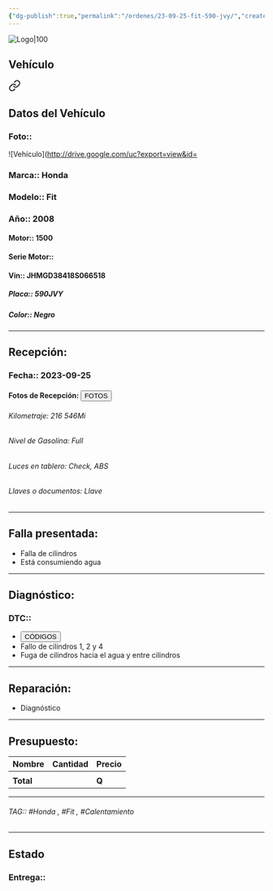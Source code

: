 ```yaml
---
{"dg-publish":true,"permalink":"/ordenes/23-09-25-fit-590-jvy/","created":"","updated":""}
---
```


![Logo|100](http://drive.google.com/uc?export=view&id=137fl3TIZ0-PU8b-Pt0bsjclwHub_u78G)

## Vehículo

<div class="transclusion internal-embed is-loaded"><a class="markdown-embed-link" href="/vehiculos/honda/fit-590-jvy/#datos-del-vehiculo" aria-label="Open link"><svg xmlns="http://www.w3.org/2000/svg" width="24" height="24" viewBox="0 0 24 24" fill="none" stroke="currentColor" stroke-width="2" stroke-linecap="round" stroke-linejoin="round" class="svg-icon lucide-link"><path d="M10 13a5 5 0 0 0 7.54.54l3-3a5 5 0 0 0-7.07-7.07l-1.72 1.71"></path><path d="M14 11a5 5 0 0 0-7.54-.54l-3 3a5 5 0 0 0 7.07 7.07l1.71-1.71"></path></svg></a><div class="markdown-embed">



## Datos del Vehículo 
### Foto:: 
![Vehículo](http://drive.google.com/uc?export=view&id=

### Marca:: Honda 
### Modelo:: Fit
### Año:: 2008
#### Motor:: 1500
#### Serie Motor:: 
#### Vin:: JHMGD38418S066518
##### Placa:: 590JVY
##### Color:: Negro
---


</div></div>


## Recepción:
### Fecha:: 2023-09-25
#### Fotos de Recepción: <a href="http"><button class="btn success">FOTOS</button></a>

###### Kilometraje: 216 546Mi
###### Nivel de Gasolina: Full
###### Luces en tablero: Check, ABS 
###### Llaves o documentos: Llave

---

## Falla presentada:
- Falla de cilindros 
- Está consumiendo agua 


---

## Diagnóstico:
### DTC:: 

- <a href="http"><button class="btn success">CÓDIGOS</button></a>
- Fallo de cilindros 1, 2 y 4
- Fuga de cilindros hacia el agua y entre cilindros 

---
## Reparación:
- Diagnóstico 

---

## Presupuesto:

| Nombre | Cantidad | Precio |
| ------ | -------- | ------ |
|        |          |        |
| **Total**       |        |    **Q**    |

---

###### TAG:: #Honda , #Fit , #Calentamiento 

---

## Estado

### Entrega:: 